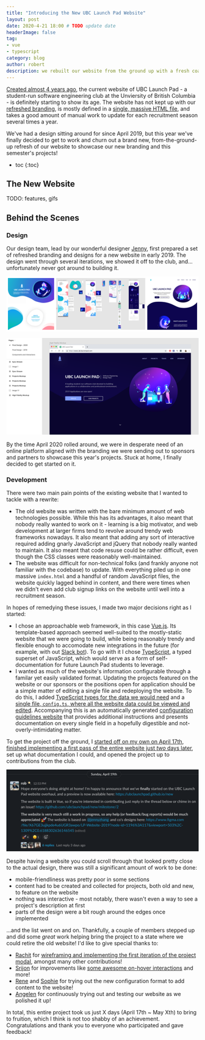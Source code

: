 ```yaml
---
title: "Introducing the New UBC Launch Pad Website"
layout: post
date: 2020-4-21 18:00 # TODO update date
headerImage: false
tag:
- vue
- typescript
category: blog
author: robert
description: we rebuilt our website from the ground up with a fresh coat of paint!
---
```


[Created almost 4 years ago](dc1efd5d645f01c3b890a988fffc17b99473cf38), the current website of UBC Launch Pad - a student-run software engineering club at the Unviersity of British Columbia - is definitely starting to show its age. The website has not kept up with our [refreshed branding](TODO), is mostly defined in a [single, massive HTML file](TODO), and takes a good amount of manual work to update for each recruitment season several times a year.

We've had a design sitting around for since April 2019, but this year we've finally decided to get to work and churn out a brand new, from-the-ground-up refresh of our website to showcase our new branding and this semester's projects!

* toc
{:toc}

## The New Website

TODO: features, gifs

## Behind the Scenes

### Design

Our design team, lead by our wonderful designer [Jenny](https://github.com/cowjuh), first prepared a set of refreshed branding and designs for a new website in early 2019. The design went through several iterations, we showed it off to the club, and... unfortunately never got around to building it.

![many iterations of design](/assets/images/posts/introducing-new-launch-pad-site/old-designs.png)

![final designs](/assets/images/posts/introducing-new-launch-pad-site/final-designs.png)

By the time April 2020 rolled around, we were in desperate need of an online platform aligned with the branding we were sending out to sponsors and partners to showcase this year's projects. Stuck at home, I finally decided to get started on it.

### Development

There were two main pain points of the existing website that I wanted to tackle with a rewrite:

* The old website was written with the bare minimum amount of web technologies possible. While this has its advantages, it also meant that nobody really wanted to work on it - learning is a big motivator, and web development at larger firms tend to revolve around trendy web frameworks nowadays. It also meant that adding any sort of interactive required adding gnarly JavaScript and jQuery that nobody really wanted to maintain. It also meant that code resuse could be rather difficult, even though the CSS classes were reasonably well-maintained.
* The website was difficult for non-technical folks (and frankly anyone not familiar with the codebase) to update. With everything piled up in one massive `index.html` and a handful of random JavaScript files, the website quickly lagged behind in content, and there were times when we didn't even add club signup links on the website until well into a recruitment season.

In hopes of remedying these issues, I made two major decisions right as I started:

* I chose an approachable web framework, in this case [Vue.js](https://vuejs.org/). Its template-based approach seemed well-suited to the mostly-static website that we were going to build, while being reasonably trendy and flexible enough to accomodate new integrations in the future (for example, with out [Slack bot](https://github.com/ubclaunchpad/rocket2)). To go with it I chose [TypeScript](https://www.typescriptlang.org), a typed superset of JavaScript, which would serve as a form of self-documentation for future Launch Pad students to leverage.
* I wanted as much of the website's information configurable through a familar yet easily validated format. Updating the projects featured on the website or our sponsors or the positions open for application should be a simple matter of editing a single file and redeploying the website. To do this, I added [TypeScript types for the data we would need](TODO) and a [single file, `config.ts`, where all the website data could be viewed and edited](TODO). Accompanying this is an automatically generated [configuration guidelines website](TODO) that provides additional instructions and presents documentation on every single field in a hopefully digestible and not-overly-intimidating matter.

To get the project off the ground, I [started off on my own on April 17th](64e720c4bb1fd74f9aa49fd4096b10a25a5212fe), [finished implementing a first pass of the entire website just *two* days later](#16), set up what documentation I could, and opened the project up to contributions from the club.

![internal launch](/assets/images/posts/introducing-new-launch-pad-site/internal-launch.png)

Despite having a website you could scroll through that looked pretty close to the actual design, there was still a significant amount of work to be done:

* mobile-friendliness was pretty poor in some sections
* content had to be created and collected for projects, both old and new, to feature on the website
* nothing was interactive - most notably, there wasn't even a way to see a project's description at first
* parts of the design were a bit rough around the edges once implemented

...and the list went on and on. Thankfully, a couple of members stepped up and did some *great* work helping bring the project to a state where we could retire the old website! I'd like to give special thanks to:

* [Rachit](https://github.com/RachitMalik12) for [wireframing and implementing the first iteration of the project modal](https://github.com/ubclaunchpad/new/pull/45), amongst many other contributions!
* [Srijon](https://github.com/srijonsaha) for improvements like [some awesome on-hover interactions](https://github.com/ubclaunchpad/new/pull/42) and more!
* [Rene](https://github.com/renehuang8822) and [Sophie](https://github.com/SophieMBerger) for trying out the new configuration format to add content to the website!
* [Angelen](https://github.com/angeleneleow) for continuously trying out and testing our website as we polished it up!

In total, this entire project took us just X days (April 17th ~ May Xth) to bring to fruition, which I think is not too shabby of an achievement. Congratulations and thank you to everyone who participated and gave feedback!
